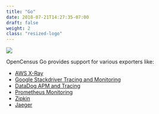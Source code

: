 ```yaml
---
title: "Go"
date: 2018-07-21T14:27:35-07:00
draft: false
weight: 2
class: "resized-logo"
---
```


![](/images/gopher.png)

OpenCensus Go provides support for various exporters like:

* [AWS X-Ray](/supported-exporters/go/xray/)
* [Google Stackdriver Tracing and Monitoring](/supported-exporters/go/stackdriver/)
* [DataDog APM and Tracing](/supported-exporters/go/datadog/)
* [Prometheus Monitoring](/supported-exporters/go/prometheus/)
* [Zipkin](/supported-exporters/go/zipkin)
* [Jaeger](/supported-exporters/go/jaeger)
